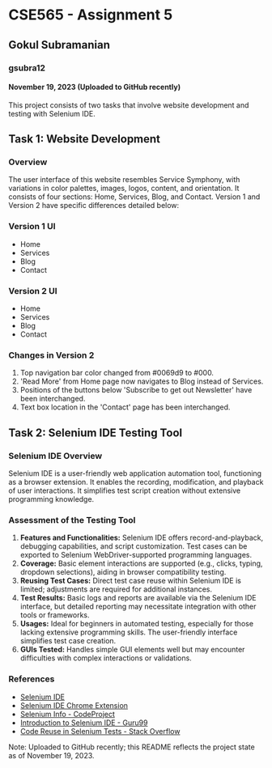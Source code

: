 # CSE565 - Assignment 5
## Gokul Subramanian
### gsubra12
#### November 19, 2023 (Uploaded to GitHub recently)

This project consists of two tasks that involve website development and testing with Selenium IDE.

## Task 1: Website Development

### Overview
The user interface of this website resembles Service Symphony, with variations in color palettes, images, logos, content, and orientation. It consists of four sections: Home, Services, Blog, and Contact. Version 1 and Version 2 have specific differences detailed below:

### Version 1 UI
- Home
- Services
- Blog
- Contact

### Version 2 UI
- Home
- Services
- Blog
- Contact

### Changes in Version 2
1. Top navigation bar color changed from #0069d9 to #000.
2. 'Read More' from Home page now navigates to Blog instead of Services.
3. Positions of the buttons below 'Subscribe to get out Newsletter' have been interchanged.
4. Text box location in the 'Contact' page has been interchanged.

## Task 2: Selenium IDE Testing Tool

### Selenium IDE Overview
Selenium IDE is a user-friendly web application automation tool, functioning as a browser extension. It enables the recording, modification, and playback of user interactions. It simplifies test script creation without extensive programming knowledge.

### Assessment of the Testing Tool
1. **Features and Functionalities:** Selenium IDE offers record-and-playback, debugging capabilities, and script customization. Test cases can be exported to Selenium WebDriver-supported programming languages.
2. **Coverage:** Basic element interactions are supported (e.g., clicks, typing, dropdown selections), aiding in browser compatibility testing.
3. **Reusing Test Cases:** Direct test case reuse within Selenium IDE is limited; adjustments are required for additional instances.
4. **Test Results:** Basic logs and reports are available via the Selenium IDE interface, but detailed reporting may necessitate integration with other tools or frameworks.
5. **Usages:** Ideal for beginners in automated testing, especially for those lacking extensive programming skills. The user-friendly interface simplifies test case creation.
6. **GUIs Tested:** Handles simple GUI elements well but may encounter difficulties with complex interactions or validations.

### References
- [Selenium IDE](https://www.selenium.dev/selenium-ide/)
- [Selenium IDE Chrome Extension](https://chrome.google.com/webstore/detail/selenium-ide/mooikfkahbdckldjjndioackbalphokd)
- [Selenium Info - CodeProject](https://www.codeproject.com/Tags/selenium)
- [Introduction to Selenium IDE - Guru99](https://www.guru99.com/introduction-selenuim-ide.html)
- [Code Reuse in Selenium Tests - Stack Overflow](https://stackoverflow.com/questions/4939601/how-can-i-add-code-reuse-to-my-selenium-tests)

Note: Uploaded to GitHub recently; this README reflects the project state as of November 19, 2023.
